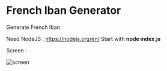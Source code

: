 # French Iban Generator
Generate French Iban

Need
NodeJS : https://nodejs.org/en/
Start with 	**node index.js**

Screen :

![screen](https://imgur.com/YBapUt8)
